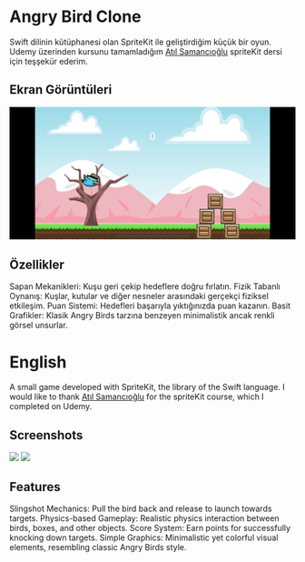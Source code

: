 # Angry Bird Clone

Swift dilinin kütüphanesi olan SpriteKit ile geliştirdiğim küçük bir oyun.
Udemy üzerinden kursunu tamamladığım [Atıl Samancıoğlu](https://github.com/atilsamancioglu) spriteKit dersi için teşşekür ederim.
## Ekran Görüntüleri

![Angry Bird Ekran Görüntüsü](angryBirdPhoto/Simulator%20Screenshot%20-%20iPhone%2011%20FG%20-%202024-08-20%20at%2011.41.59.png)


## Özellikler
Sapan Mekanikleri: Kuşu geri çekip hedeflere doğru fırlatın.
Fizik Tabanlı Oynanış: Kuşlar, kutular ve diğer nesneler arasındaki gerçekçi fiziksel etkileşim.
Puan Sistemi: Hedefleri başarıyla yıktığınızda puan kazanın.
Basit Grafikler: Klasik Angry Birds tarzına benzeyen minimalistik ancak renkli görsel unsurlar.

# English
A small game developed with SpriteKit, the library of the Swift language.
I would like to thank [Atıl Samancıoğlu](https://github.com/atilsamancioglu) for the spriteKit course, which I completed on Udemy.

## Screenshots
<img src="/mnt/data/Simulator Screenshot - iPhone 11 FG - 2024-08-20 at 11.41.59.png" width="300"/> <img src="/mnt/data/Simulator Screenshot - iPhone 11 FG - 2024-08-20 at 11.42.13.png" width="300"/>

## Features
Slingshot Mechanics: Pull the bird back and release to launch towards targets.
Physics-based Gameplay: Realistic physics interaction between birds, boxes, and other objects.
Score System: Earn points for successfully knocking down targets.
Simple Graphics: Minimalistic yet colorful visual elements, resembling classic Angry Birds style.
